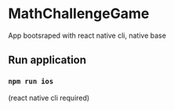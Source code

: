# MathChallengeGame

App bootsraped with react native cli, native base

## Run application

### `npm run ios`
(react native cli required)
